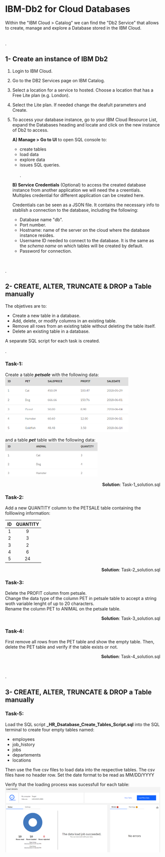 # IBM-Db2 for Cloud Databases

Within the "IBM Cloud > Catalog" we can find the "Db2 Service" that allows to create, manage and explore a Database stored in the IBM Cloud.  
\
\
.  
## 1- Create an instance of IBM Db2

1. Login to IBM Cloud.  
2. Go to the DB2 Services page on IBM Catalog.  
3.  Select a location for a service to hosted. Choose a location that has a Free Lite plan (e.g. London).  
4. Select the Lite plan. If needed change the deafult parameters and Create.  

5. To access your database instance, go to your IBM Cloud Resource List, expand the Databases heading and locate and click on the new instance of Db2 to access.  

    **A) Manage > Go to UI** to open SQL console to:  
    * create tables
    * load data
    * explore data
    * issues SQL queries.  
    \
    .

    **B) Service Credentials** (Optional) to access the created database instance from another application we will need the a creentials. Multiples credential for different application can be created here.

    Credentials can be seen as a JSON file. It contains the necessary info to stablish a connection to the database, including the following:
    * Database name "db".
    * Port number.
    * Hostname: name of the server on the cloud where the database instance resides.
    * Username ID needed to connect to the database. It is the same as the *_schema name_* on which tables will be created by default.
    * Password for connection.

\
\
.  
## 2- CREATE, ALTER, TRUNCATE & DROP a Table manually
The objetives are to:
* Create a new table in a database.
* Add, delete, or modify columns in an existing table.
* Remove all rows from an existing table without deleting the table itself.
* Delete an existing table in a database.

A separate SQL script for each task is created.  
\
.  
### **Task-1:** 

Create a table **_petsale_** with the following data:  
<img src="./Task-1_Create_Petsale%20table.png" width="400">

and a table **_pet_** table with the following data:  
<img src="./Task-1_Create_Pet%20table.png" width="300">

<div style="text-align: right"> <b>Solution</b>: Task-1_solution.sql</div>


### **Task-2:**
Add a new QUANTITY column to the PETSALE table containing the folllowing information:

<center>

|ID|QUANTITY|
|:--:|:--------:|
| 1 | 9 |
| 2 | 3 |
| 3 | 2 |
| 4 | 6 |
| 5 | 24 |
</center>

<div style="text-align: right"> <b>Solution</b>: Task-2_solution.sql</div>


### **Task-3:**
Delete the PROFIT column from petsale.  
Change the data type of the column PET in petsale table to accept a string woth variable lenght of up to 20 characters.  
Rename the column PET to ANIMAL on the petsale table.

<div style="text-align: right"> <b>Solution</b>: Task-3_solution.sql</div>


### **Task-4:**
First remove all rows from the PET table and show the empty table.
Then, delete the PET table and verify if the table exists or not.

<div style="text-align: right"> <b>Solution</b>: Task-4_solution.sql</div>  

\
\
.  
## 3- CREATE, ALTER, TRUNCATE & DROP a Table manually

### **Task-5:**
Load the SQL script **_HR_Dsatabase_Create_Tables_Script.sql** into the SQL terminal to create four empty tables named:
* employees
* job_history
* jobs
* departements
* locations

Then use the five csv files to load data into the respective tables. The csv files have no header row. Set the date format to be read as MM/DD/YYYY

Verify that the loading process was sucessfull for each table:
<img src="./Load Jobs datafile - Completed.png" width="700">
